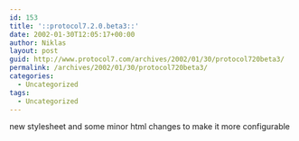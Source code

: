 ```yaml
---
id: 153
title: '::protocol7.2.0.beta3::'
date: 2002-01-30T12:05:17+00:00
author: Niklas
layout: post
guid: http://www.protocol7.com/archives/2002/01/30/protocol720beta3/
permalink: /archives/2002/01/30/protocol720beta3/
categories:
  - Uncategorized
tags:
  - Uncategorized
---
```

<div class='microid-7d5b2ab5b1a0dd8bce811266c856220fa61e8db5'>
  <p>
    new stylesheet and some minor html changes to make it more configurable
  </p>
</div>